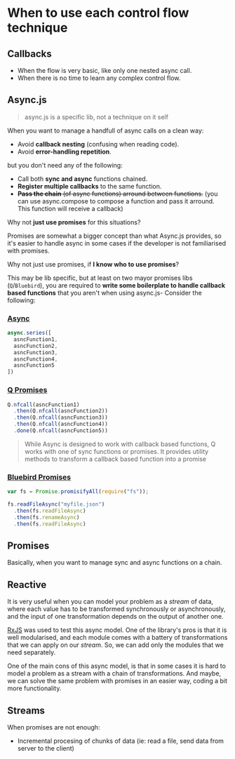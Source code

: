 # When to use each control flow technique

## Callbacks

- When the flow is very basic, like only one nested async call.
- When there is no time to learn any complex control flow.

## Async.js

> async.js is a specific lib, not a technique on it self

When you want to manage a handfull of async calls on a clean way:
  - Avoid **callback nesting** (confusing when reading code).
  - Avoid **error-handling repetition**.

but you don't need any of the following:
  - Call both **sync and async** functions chained.
  - **Register multiple callbacks** to the same function.
  - ~~**Pass the chain** (of async functions) arround between functions.~~ (you can use async.compose to compose a function and pass it arround. This function will receive a callback)

Why not **just use promises** for this situations?

Promises are somewhat a bigger concept than what Async.js provides, so it's easier to handle async in some cases if the developer is not familiarised with promises.

Why not just use promises, if **I know who to use promises**?

This may be lib specific, but at least on two mayor promises libs (`Q`/`Bluebird`), you are required to **write some boilerplate to handle callback based functions** that you aren't when using async.js- Consider the following:

### [Async](https://github.com/caolan/async)
```javascript
async.series([
  asncFunction1,
  asncFunction2,
  asncFunction3,
  asncFunction4,
  asncFunction5
])
```

### [Q Promises](https://github.com/kriskowal/q)
```javascript
Q.nfcall(asncFunction1)
  .then(Q.nfcall(asncFunction2))
  .then(Q.nfcall(asncFunction3))
  .then(Q.nfcall(asncFunction4))
  .done(Q.nfcall(asncFunction5))
```
> While Async is designed to work with callback based functions, Q works with one of sync functions or promises. It provides utility methods to transform a callback based function into a promise

### [Bluebird Promises](https://github.com/petkaantonov/bluebird)
```javascript
var fs = Promise.promisifyAll(require("fs"));

fs.readFileAsync("myfile.json")
  .then(fs.readFileAsync)
  .then(fs.renameAsync)
  .then(fs.readFileAsync)

```

## Promises

Basically, when you want to manage sync and async functions on a chain.

## Reactive
It is very useful when you can model your problem as a *stream* of data,
where each value has to be transformed synchronously or asynchronously, and the
input of one transformation depends on the output of another one.

[RxJS](https://github.com/Reactive-Extensions/RxJS) was used to test this async model. One of the library's
pros is that it is well modularised, and each module comes with a battery of transformations that we can
apply on our *stream*. So, we can add only the modules that we need separately.

One of the main cons of this async model, is that in some cases it is hard to model a problem as a
stream with a chain of transformations. And maybe, we can solve the same problem with promises in an easier
way, coding a bit more functionality.

## Streams

When promises are not enough:

  - Incremental procesing of chunks of data (ie: read a file, send data from server to the client)
